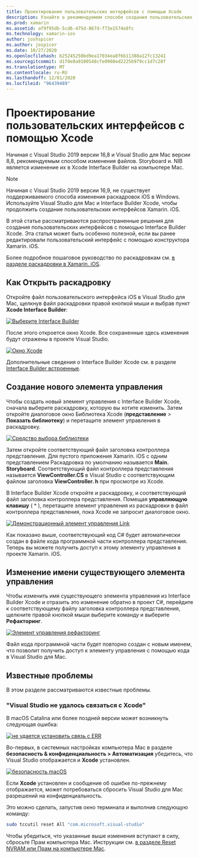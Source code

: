 ```yaml
---
title: Проектирование пользовательских интерфейсов с помощью Xcode
description: Узнайте о рекомендуемом способе создания пользовательских интерфейсов iOS непосредственно с помощью Xcode на компьютере Mac.
ms.prod: xamarin
ms.assetid: af9f95db-5cd6-475d-867d-f73e1574e8fc
ms.technology: xamarin-ios
author: joshspicer
ms.author: jospicer
ms.date: 10/27/2020
ms.openlocfilehash: b25245250bd9ea17034ea8f6b11388a12fc13241
ms.sourcegitcommit: d1f0e0a9100548cfe0960ed2225b979cc1d7c28f
ms.translationtype: MT
ms.contentlocale: ru-RU
ms.lasthandoff: 12/01/2020
ms.locfileid: "96439489"
---
```

# <a name="designing-user-interfaces-with-xcode"></a>Проектирование пользовательских интерфейсов с помощью Xcode

Начиная с Visual Studio 2019 версии 16,8 и Visual Studio для Mac версии 8,8, рекомендуемым способом изменения файлов. Storyboard и. NIB является изменение их в Xcode Interface Builder на компьютере Mac.

> [!NOTE]
> Начиная с Visual Studio 2019 версии 16,9, не существует поддерживаемого способа изменения раскадровок iOS в Windows. Используйте Visual Studio для Mac и Interface Builder Xcode, чтобы продолжить создание пользовательских интерфейсов Xamarin. iOS.

В этой статье рассматриваются распространенные решения для создания пользовательских интерфейсов с помощью Interface Builder Xcode.  Эта статья может быть особенно полезной, если вы ранее редактировали пользовательский интерфейс с помощью конструктора Xamarin. iOS. 

Более подробное пошаговое руководство по раскадровкам см. [в разделе раскадровки в Xamarin. iOS](./indepth-storyboard.md).

## <a name="how-to-open-a-storyboard"></a>Как Открыть раскадровку 

Откройте файл пользовательского интерфейса iOS в Visual Studio для Mac, щелкнув файл раскадровки правой кнопкой мыши и выбрав пункт **Xcode Interface Builder**:

[![Выберите Interface Builder](images/select-interface-builder.png)](images/select-interface-builder.png#lightbox)

После этого откроется окно Xcode. Все сохраненные здесь изменения будут отражены в проекте Visual Studio.

[![Окно Xcode](images/xcode.png)](images/xcode.png#lightbox)

Дополнительные сведения о Interface Builder Xcode см. в разделе [Interface Builder встроенные](https://developer.apple.com/xcode/interface-builder/).

## <a name="creating-a-new-control"></a>Создание нового элемента управления

Чтобы создать новый элемент управления с Interface Builder Xcode, сначала выберите раскадровку, которую вы хотите изменить. Затем откройте диалоговое окно Библиотека Xcode (**представление**  >  **Показать библиотеку**) и перетащите элемент управления в раскадровку.

[![Средство выбора библиотеки](images/library-picker.png)](images/library-picker.png#lightbox)

Затем откройте соответствующий файл заголовка контроллера представления.  Для пустого приложения Xamarin. iOS с одним представлением Раскадровка по умолчанию называется **Main. Storyboard**. Соответствующий файл контроллера представления называется **ViewController.CS** в Visual Studio с соответствующим файлом заголовка **ViewController. h** при просмотре из Xcode.

В Interface Builder Xcode откройте и раскадровку, и соответствующий файл заголовка контроллера представления.  Помещая **управляющую клавишу** ( **^** ), перетащите элемент управления из раскадровки в файл контроллера представления, пока Xcode не запросит диалоговое окно.

[![Демонстрационный элемент управления Link](images/demo-link-control.gif)](images/demo-link-control.gif#lightbox)

Как показано выше, соответствующий код C# будет автоматически создан в файле кода программной части контроллера представления.  Теперь вы можете получить доступ к этому элементу управления в проекте Xamarin. iOS.

## <a name="editing-an-existing-controls-name"></a>Изменение имени существующего элемента управления

Чтобы изменить имя существующего элемента управления из Interface Builder Xcode и отразить это изменение обратно в проект C#, перейдите к соответствующему файлу заголовка контроллера представления, щелкните правой кнопкой мыши выберите команду и выберите **Рефакторинг**.   

[![Элемент управления рефакторинг](images/refactor-control.png)](images/refactor-control.png#lightbox)

Файл кода программной части будет повторно создан с новым именем, что позволит получить доступ к элементу управления с помощью кода в Visual Studio для Mac.

## <a name="known-problems"></a>Известные проблемы

В этом разделе рассматриваются известные проблемы.

### <a name="visual-studio-could-not-communicate-with-xcode"></a>"Visual Studio не удалось связаться с Xcode"

В macOS Catalina или более поздней версии может возникнуть следующая ошибка:

[![не удается установить связь с ERR](images/could-not-communicate.png)](images/could-not-communicate.png#lightbox)

Во-первых, в системных настройках компьютера Mac в разделе **безопасность & конфиденциальность > Автоматизация** убедитесь, что Visual Studio отображается и **Xcode** установлен.

[![безопасность macOS](images/macos-security.png)](images/macos-security.png#lightbox)

Если **Xcode** установлен и сообщение об ошибке по-прежнему отображается, может потребоваться сбросить Visual Studio для Mac разрешений на конфиденциальность.

Это можно сделать, запустив окно терминала и выполнив следующую команду:

```bash
sudo tccutil reset All "com.microsoft.visual-studio"
```

Чтобы убедиться, что указанные выше изменения вступают в силу, сбросьте Прам компьютера Mac. Инструкции см. [в разделе Reset NVRAM или Прам на компьютере Mac](https://support.apple.com/HT204063).
